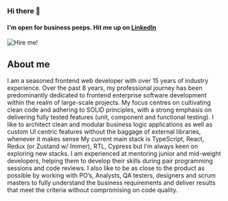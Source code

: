 ### Hi there 👋
#### I'm open for business peeps. Hit me up on [LinkedIn](https://www.linkedin.com/in/wanjastier/)

![Hire me!](https://i.imgflip.com/7y6twi.jpg "Hire me!")


## About me

I am a seasoned frontend web developer with over 15 years of industry experience.
Over the past 8 years, my professional journey has been predominantly dedicated to frontend enterprise software development within the realm of large-scale projects.
My focus centres on cultivating clean code and adhering to SOLID principles, with a strong emphasis on delivering fully tested features (unit, component and functional testing).
I like to architect clean and modular business logic applications as well as custom UI centric features without the baggage of external libraries, whenever it makes sense
My current main stack is TypeScript, React, Redux (or Zustand w/ Immer), RTL, Cypress but I’m always keen on exploring new stacks.
I am experienced at mentoring junior and mid-weight developers, helping them to develop their skills during pair programming sessions and code reviews.
I also like to be as close to the product as possible by working with PO’s, Analysts, QA testers, designers and scrum masters to fully understand the business requirements and deliver results that meet the criteria without compromising on code quality.


<!--
**frontshift/frontshift** is a ✨ _special_ ✨ repository because its `README.md` (this file) appears on your GitHub profile.

Here are some ideas to get you started:

- 🔭 I’m currently working on ...
- 🌱 I’m currently learning ...
- 👯 I’m looking to collaborate on ...
- 🤔 I’m looking for help with ...
- 💬 Ask me about ...
- 📫 How to reach me: ...
- 😄 Pronouns: ...
- ⚡ Fun fact: ...
-->
